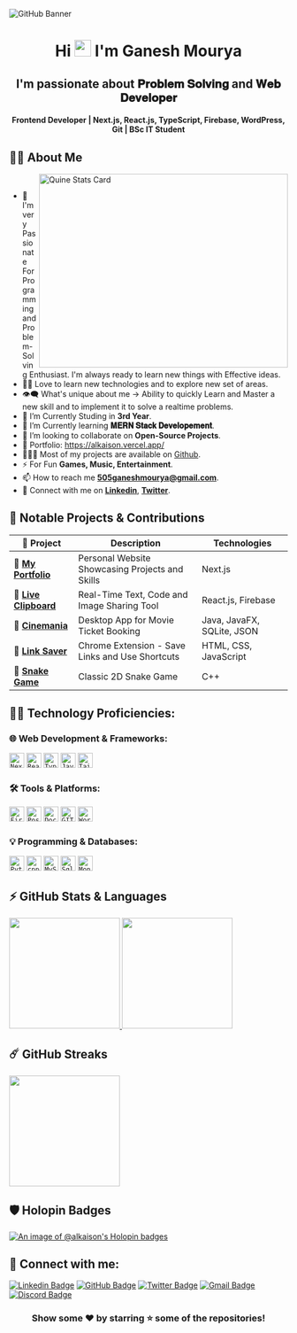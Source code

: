 ![GitHub Banner](https://github.com/Alkaison/Alkaison/assets/98116504/e5a4cb56-1eb4-4a36-8f5b-cefffdfbd074)

<h1 align="center">Hi <img src="https://blog.joypixels.com/content/images/2019/06/waving_hand_sign_1024.gif" width="30px"> I'm <b>Ganesh Mourya</b></h1>

<h2 align="center"><b>I'm passionate about 𝐏𝐫𝐨𝐛𝐥𝐞𝐦 𝐒𝐨𝐥𝐯𝐢𝐧𝐠 and 𝐖𝐞𝐛 𝐃𝐞𝐯𝐞𝐥𝐨𝐩𝐞𝐫</b></h2>

<h4 align="center"><b>Frontend Developer | Next.js, React.js, TypeScript, Firebase, WordPress, Git | BSc IT Student</b></h4>

## 🙋‍♂️ About Me

<a><img align="right" src="https://stats.quine.sh/Alkaison/github?theme=dark" alt="Quine Stats Card" title="Quine Stats Card" width="450" height="350" /></a>

<br>

- 🥋 I'm very Passionate For Programming and Problem-Solving Enthusiast. I'm always ready to learn new things with Effective ideas.
- 👨‍💻 Love to learn new technologies and to explore new set of areas.
- 👁‍🗨 What's unique about me → Ability to quickly Learn and Master a new skill and to implement it to solve a realtime problems.
- 🔭 I’m Currently Studing in **3rd Year**.
- 📘 I’m Currently learning **𝐌𝐄𝐑𝐍 𝐒𝐭𝐚𝐜𝐤 𝐃𝐞𝐯𝐞𝐥𝐨𝐩𝐞𝐦𝐞𝐧𝐭**.
- 👯 I’m looking to collaborate on **Open-Source Projects**.
- 🚀 Portfolio: https://alkaison.vercel.app/
- 👨🏻‍💻 Most of my projects are available on [Github](https://github.com/Alkaison/ "GitHub Profile").
- ⚡ For Fun **Games, Music, Entertainment**.
- 📫 How to reach me **505ganeshmourya@gmail.com**.
- 🔗 Connect with me on [**Linkedin**](https://www.linkedin.com/in/Alkaison/ "LinkedIn Profile"), [**Twitter**](https://twitter.com/Alkaison/ "Twitter Profile").

## 🚀 Notable Projects & Contributions

| 🔗 Project                                                                                                                  | Description                                     | Technologies               |
| --------------------------------------------------------------------------------------------------------------------------- | ----------------------------------------------- | -------------------------- |
| 🔗 [**My Portfolio**](https://alkaison.vercel.app/)                                                                         | Personal Website Showcasing Projects and Skills | Next.js                    |
| 🔗 [**Live Clipboard**](https://live-clipboard.netlify.app/)                                                                | Real-Time Text, Code and Image Sharing Tool     | React.js, Firebase         |
| 🔗 [**Cinemania**](https://github.com/Alkaison/Movie-Ticket-Booking-Management-System)                                      | Desktop App for Movie Ticket Booking            | Java, JavaFX, SQLite, JSON |
| 🔗 [**Link Saver**](https://microsoftedge.microsoft.com/addons/detail/link-saver/jgboclmgidjapblhelhmfdiabiiihaaf?hl=en-US) | Chrome Extension - Save Links and Use Shortcuts | HTML, CSS, JavaScript      |
| 🔗 [**Snake Game**](https://github.com/Alkaison/Snake-Game)                                                                 | Classic 2D Snake Game                           | C++                        |

## 👨‍💻 Technology Proficiencies:

### 🌐 Web Development & Frameworks:

<code><img height="27" src="https://img.shields.io/badge/next%20js-000000?style=for-the-badge&logo=nextdotjs&logoColor=white" alt="Next.js" title="Next.js"></code>
<code><img height="27" src="https://img.shields.io/badge/React-20232A?style=for-the-badge&logo=react&logoColor=61DAFB" alt="React.js" title="React.js"></code>
<code><img height="27" src="https://img.shields.io/badge/TypeScript-007ACC?style=for-the-badge&logo=typescript&logoColor=white" alt="TypeScript" title="TypeScript"></code>
<code><img height="27" src="https://img.shields.io/badge/JavaScript-323330?style=for-the-badge&logo=javascript&logoColor=F7DF1E" alt="JavaScript" title="JavaScript"></code>
<code><img height="27" src="https://img.shields.io/badge/Tailwind_CSS-38B2AC?style=for-the-badge&logo=tailwind-css&logoColor=white" alt="Tailwind_CSS" title="Tailwind_CSS"></code>

### 🛠️ Tools & Platforms:

<code><img height="27" src="https://img.shields.io/badge/firebase-ffca28?style=for-the-badge&logo=firebase&logoColor=black" alt="Firebase" title="Firebase"></code>
<code><img height="27" src="https://img.shields.io/badge/Postman-FF6C37?style=for-the-badge&logo=Postman&logoColor=white" alt="Postman" title="Postman"></code>
<code><img height="27" src="https://img.shields.io/badge/Docker-2CA5E0?style=for-the-badge&logo=docker&logoColor=white" alt="Docker" title="Docker"></code>
<code><img height="27" src="https://img.shields.io/badge/GIT-E44C30?style=for-the-badge&logo=git&logoColor=white" alt="GIT" title="GIT"></code>
<code><img height="27" src="https://img.shields.io/badge/Wordpress-21759B?style=for-the-badge&logo=wordpress&logoColor=white" alt="Wordpress" title="Wordpress"></code>

### 💡 Programming & Databases:

<code><img height="27" src="https://img.shields.io/badge/Python-FFD43B?style=for-the-badge&logo=python&logoColor=blue" alt="Python" title="Python"></code>
<code><img height="27" src="https://img.shields.io/badge/c++-%2300599C.svg?style=for-the-badge&logo=c%2B%2B&logoColor=white" alt="cpp" title="C++"></code>
<code><img height="27" src="https://img.shields.io/badge/MySQL-005C84?style=for-the-badge&logo=mysql&logoColor=white" alt="MySQL" title="MySQL"></code>
<code><img height="27" src="https://img.shields.io/badge/Sqlite-003B57?style=for-the-badge&logo=sqlite&logoColor=white" alt="Sqlite" title="Sqlite"></code>
<code><img height="27" src="https://img.shields.io/badge/MongoDB-4EA94B?style=for-the-badge&logo=mongodb&logoColor=white" alt="MongoDB" title="MongoDB"></code>

## ⚡ GitHub Stats & Languages

  <a href="https://github.com/anuraghazra/github-readme-stats" title="GitHub Stats Card">
  	<img height="200px" src="https://github-readme-stats.vercel.app/api?username=Alkaison&show_icons=true&theme=react&show=reviews">
  </a>
  <a href="https://github.com/anuraghazra/github-readme-stats" title="GitHub Top Languages Card">
   	<img height="200px" src="https://github-readme-stats.vercel.app/api/top-langs/?username=Alkaison&layout=compact&theme=react&langs_count=10&hide=html,css,scss,ruby,shell&card_width=400">
  </a>

## ☄️ GitHub Streaks

  <a href="https://github.com/DenverCoder1/github-readme-streak-stats" title="GitHub Streak Stats">
  	<img height="200px" src="https://streak-stats.demolab.com?user=Alkaison&theme=tokyonight&border_radius=8&date_format=j%20M%5B%20Y%5D&card_width=550)](https://git.io/streak-stats">
  </a>

## 🛡️ Holopin Badges

[![An image of @alkaison's Holopin badges](https://holopin.me/alkaison)](https://holopin.io/@alkaison)

## 📧 Connect with me:

[![Linkedin Badge](https://img.shields.io/badge/LinkedIn-0077B5?style=for-the-badge&logo=linkedin&logoColor=white)](https://linkedin.com/in/Alkaison "@Alkaison")
[![GitHub Badge](https://img.shields.io/badge/GitHub-100000?style=for-the-badge&logo=github&logoColor=white)](https://github.com/Alkaison "@Alkaison")
[![Twitter Badge](https://img.shields.io/badge/Twitter-1DA1F2?style=for-the-badge&logo=twitter&logoColor=white)](https://twitter.com/Alkaison "@Alkaison")
[![Gmail Badge](https://img.shields.io/badge/Gmail-D14836?style=for-the-badge&logo=gmail&logoColor=white)](mailto:505ganeshmourya@gmail.com "Email")
[![Discord Badge](https://img.shields.io/badge/Discord-5865F2?style=for-the-badge&logo=discord&logoColor=white)](https://discordapp.com/users/536816649425125389 "@Alkaison")

<div align="center">

### Show some ❤️ by starring ⭐ some of the repositories!

</div>
